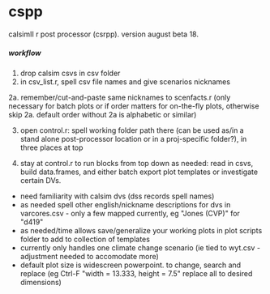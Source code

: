 # cspp
 calsimII r post processor (csrpp). version august beta 18.
 
##### workflow #####
1. drop calsim csvs in csv folder
2. in csv_list.r, spell csv file names and give scenarios nicknames

2a. remember/cut-and-paste same nicknames to scenfacts.r (only necessary for batch plots or if order matters for on-the-fly plots, otherwise skip 2a. default order without 2a is alphabetic or similar)

3. open control.r: spell working folder path there (can be used as/in a  stand alone post-processor location or in a proj-specific folder?), in three places at top 

4. stay at control.r to run blocks from top down as needed: read in csvs, build data.frames, and either batch export plot templates or investigate certain DVs. 

- need familiarity with calsim dvs (dss records spell names)
- as needed spell other english/nickname descriptions for dvs in varcores.csv - only a few mapped currently, eg "Jones (CVP)" for "d419"
- as needed/time allows save/generalize your working plots in plot scripts folder to add to collection of templates
- currently only handles one climate change scenario (ie tied to wyt.csv - adjustment needed to accomodate more)
- default plot size is widescreen powerpoint. to change, search and replace (eg Ctrl-F "width = 13.333, height = 7.5" replace all to 
  desired dimensions)
